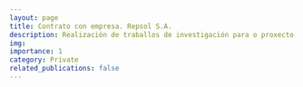 ```yaml
---
layout: page
title: Contrato con empresa. Repsol S.A.
description: Realización de traballos de investigación para o proxecto Heisenberg, MECO, BIOS e Pricing Química: Desenvolvementos para Heisenberg, MECO, BIOS, e Pricing Química.
img: 
importance: 1
category: Private
related_publications: false
---
```



